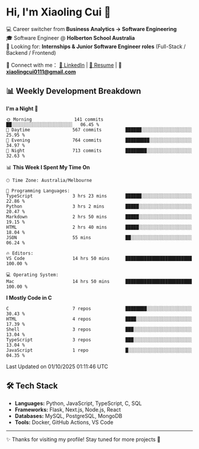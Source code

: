 # Hi, I'm Xiaoling Cui 👋

💻 Career switcher from **Business Analytics → Software Engineering**  
🎓 Software Engineer @ **Holberton School Australia**  
💼 Looking for: **Internships & Junior Software Engineer roles** (Full-Stack / Backend / Frontend)  

🔗 Connect with me：
[💼 LinkedIn](https://www.linkedin.com/in/xiaoling-cui-9b504a350/) | 
[📄 Resume](https://xl-c111.github.io/xiaoling-cui-resume/) | 
📧 **xiaolingcui0111@gmail.com**




## 📊 Weekly Development Breakdown  

<!--START_SECTION:waka-->
**I'm a Night 🦉** 

```text
🌞 Morning                141 commits         ██░░░░░░░░░░░░░░░░░░░░░░░   06.45 % 
🌆 Daytime                567 commits         ██████░░░░░░░░░░░░░░░░░░░   25.95 % 
🌃 Evening                764 commits         █████████░░░░░░░░░░░░░░░░   34.97 % 
🌙 Night                  713 commits         ████████░░░░░░░░░░░░░░░░░   32.63 % 
```


📊 **This Week I Spent My Time On** 

```text
🕑︎ Time Zone: Australia/Melbourne

💬 Programming Languages: 
TypeScript               3 hrs 23 mins       ██████░░░░░░░░░░░░░░░░░░░   22.86 % 
Python                   3 hrs 2 mins        █████░░░░░░░░░░░░░░░░░░░░   20.47 % 
Markdown                 2 hrs 50 mins       █████░░░░░░░░░░░░░░░░░░░░   19.15 % 
HTML                     2 hrs 40 mins       █████░░░░░░░░░░░░░░░░░░░░   18.04 % 
JSON                     55 mins             ██░░░░░░░░░░░░░░░░░░░░░░░   06.24 % 

🔥 Editors: 
VS Code                  14 hrs 50 mins      █████████████████████████   100.00 % 

💻 Operating System: 
Mac                      14 hrs 50 mins      █████████████████████████   100.00 % 
```

**I Mostly Code in C** 

```text
C                        7 repos             ████████░░░░░░░░░░░░░░░░░   30.43 % 
HTML                     4 repos             ████░░░░░░░░░░░░░░░░░░░░░   17.39 % 
Shell                    3 repos             ███░░░░░░░░░░░░░░░░░░░░░░   13.04 % 
TypeScript               3 repos             ███░░░░░░░░░░░░░░░░░░░░░░   13.04 % 
JavaScript               1 repo              █░░░░░░░░░░░░░░░░░░░░░░░░   04.35 % 
```




 Last Updated on 01/10/2025 01:11:46 UTC
<!--END_SECTION:waka-->


## 🛠️ Tech Stack

- **Languages:** Python, JavaScript, TypeScript, C, SQL  
- **Frameworks:** Flask, Next.js, Node.js, React  
- **Databases:** MySQL, PostgreSQL, MongoDB  
- **Tools:** Docker, GitHub Actions, VS Code  

---

✨ Thanks for visiting my profile! Stay tuned for more projects 🚀
